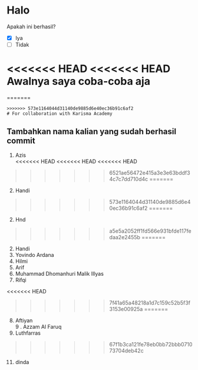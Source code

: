 # Halo

Apakah ini berhasil? <br>

-   [x] Iya
-   [ ] Tidak

<<<<<<< HEAD
<<<<<<< HEAD
Awalnya saya coba-coba aja
=======

=======
```
>>>>>>> 573e1164044d31140de9885d6e40ec36b91c6af2
# For collaboration with Karisma Academy
```

## Tambahkan nama kalian yang sudah berhasil commit

1. Azis <br>
<<<<<<< HEAD
<<<<<<< HEAD
<<<<<<< HEAD
>>>>>>> 6521ae56472e415a3e3e63bddf34c7c7dd710d4c
=======
2. Handi <br>
>>>>>>> 573e1164044d31140de9885d6e40ec36b91c6af2
=======
2. Hnd <br>
>>>>>>> a5e5a2052ff1fd566e931bfde117fedaa2e2455b
=======
2. Handi <br>
3. Yovindo Ardana <br>
4. Hilmi <br>
5. Arif <br>
6. Muhammad Dhomanhuri Malik Illyas <br>
7. Rifqi <br>

<<<<<<< HEAD

>>>>>>> 7f41a65a48218a1d7c159c52b5f3f3153e00925a
=======
8. Aftiyan <br>
9 . Azzam Al Faruq <br>
10. Luthfarras <br>
>>>>>>> 67f1b3ca121fe78eb0bb72bbb071073704deb42c
11. dinda <br> 